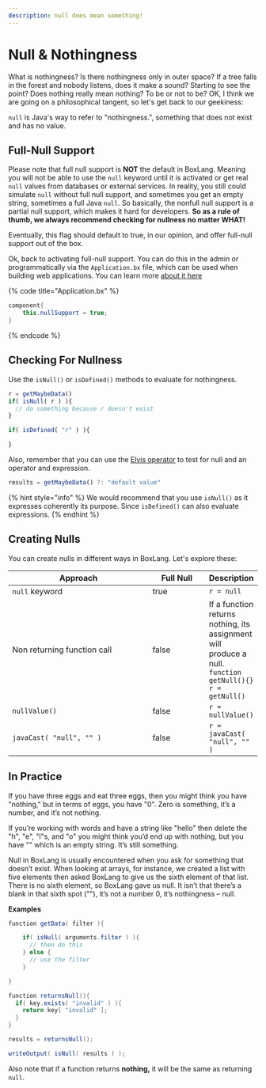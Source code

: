 ```yaml
---
description: null does mean something!
---
```


# Null & Nothingness

What is nothingness? Is there nothingness only in outer space? If a tree falls in the forest and nobody listens, does it make a sound? Starting to see the point? Does nothing really mean nothing? To be or not to be? OK, I think we are going on a philosophical tangent, so let's get back to our geekiness:

`null` is Java's way to refer to "nothingness.", something that does not exist and has no value.

## Full-Null Support

Please note that full null support is **NOT** the default in BoxLang. Meaning you will not be able to use the `null` keyword until it is activated or get real `null` values from databases or external services. In reality, you still could simulate `null` without full null support, and sometimes you get an empty string, sometimes a full Java `null`. So basically, the nonfull null support is a partial null support, which makes it hard for developers. **So as a rule of thumb, we always recommend checking for nullness no matter WHAT!**

Eventually, this flag should default to true, in our opinion, and offer full-null support out of the box.

Ok, back to activating full-null support. You can do this in the admin or programmatically via the `Application.bx` file, which can be used when building web applications. You can learn more [about it here](../beyond-the-100/applicationbx.md)

{% code title="Application.bx" %}
```java
component{
    this.nullSupport = true;
}
```
{% endcode %}

## Checking For Nullness

Use the `isNull()` or `isDefined()` methods to evaluate for nothingness.

```javascript
r = getMaybeData()
if( isNull( r ) ){
  // do something because r doesn't exist
}

if( isDefined( "r" ) ){

}
```

Also, remember that you can use the [Elvis operator](operators.md#elvis-operator-null-coalescing) to test for null and an operator and expression.

```javascript
results = getMaybeData() ?: "default value"
```

{% hint style="info" %}
We would recommend that you use `isNull()` as it expresses coherently its purpose. Since `isDefined()` can also evaluate expressions.
{% endhint %}

## Creating Nulls

You can create nulls in different ways in BoxLang. Let's explore these:

<table><thead><tr><th width="268">Approach</th><th width="98.33333333333331" data-type="checkbox">Full Null</th><th>Description</th></tr></thead><tbody><tr><td><code>null</code> keyword</td><td>true</td><td><code>r = null</code></td></tr><tr><td>Non returning function call</td><td>false</td><td>If a function returns nothing, its assignment will produce a null.<br><code>function getNull(){}</code><br><code>r = getNull()</code></td></tr><tr><td><code>nullValue()</code></td><td>false</td><td><code>r = nullValue()</code></td></tr><tr><td><code>javaCast( "null", "" )</code></td><td>false</td><td><code>r = javaCast( "null", "" )</code></td></tr></tbody></table>

## In Practice

If you have three eggs and eat three eggs, then you might think you have "nothing," but in terms of eggs, you have "0". Zero is something, it’s a number, and it’s not nothing.

If you’re working with words and have a string like "hello" then delete the "h", "e", "l"s, and "o" you might think you’d end up with nothing, but you have "" which is an empty string. It’s still something.

Null in BoxLang is usually encountered when you ask for something that doesn’t exist. When looking at arrays, for instance, we created a list with five elements then asked BoxLang to give us the sixth element of that list. There is no sixth element, so BoxLang gave us null. It isn’t that there’s a blank in that sixth spot (""), it’s not a number 0, it’s nothingness – null.

**Examples**

```java
function getData( filter ){

    if( isNull( arguments.filter ) ){
      // then do this
    } else {
      // use the filter
    }

}

function returnsNull(){
  if( key.exists( "invalid" ) ){
    return key[ "invalid" ];
  }
}

results = returnsNull();

writeOutput( isNull( results ) );
```

Also note that if a function returns **nothing,** it will be the same as returning `null`.
